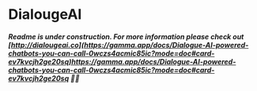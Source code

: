 # DialougeAI

##### Readme is _under construction_. For more information please check out [http://dialougeai.co](https://gamma.app/docs/Dialogue-AI-powered-chatbots-you-can-call-0wczs4acmic85ic?mode=doc#card-ev7kvcjh2ge20sq)https://gamma.app/docs/Dialogue-AI-powered-chatbots-you-can-call-0wczs4acmic85ic?mode=doc#card-ev7kvcjh2ge20sq 🔗🔥
